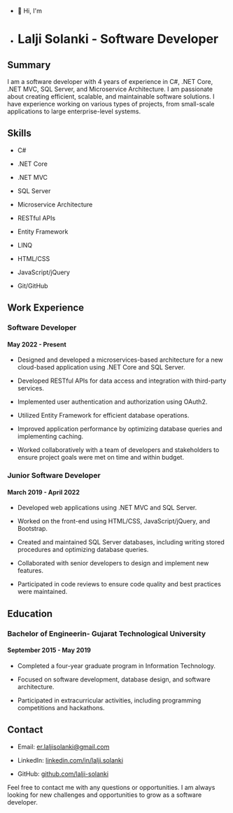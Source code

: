 - 👋 Hi, I'm

- # Lalji Solanki - Software Developer

## Summary

I am a software developer with 4 years of experience in C#, .NET Core, .NET MVC, SQL Server, and Microservice Architecture. I am passionate about creating efficient, scalable, and maintainable software solutions. I have experience working on various types of projects, from small-scale applications to large enterprise-level systems.

## Skills

- C#

- .NET Core

- .NET MVC

- SQL Server

- Microservice Architecture

- RESTful APIs

- Entity Framework

- LINQ

- HTML/CSS

- JavaScript/jQuery

- Git/GitHub

## Work Experience

### Software Developer

#### May 2022 - Present

- Designed and developed a microservices-based architecture for a new cloud-based application using .NET Core and SQL Server.

- Developed RESTful APIs for data access and integration with third-party services.

- Implemented user authentication and authorization using OAuth2.

- Utilized Entity Framework for efficient database operations.

- Improved application performance by optimizing database queries and implementing caching.

- Worked collaboratively with a team of developers and stakeholders to ensure project goals were met on time and within budget.

### Junior Software Developer

#### March 2019 - April 2022

- Developed web applications using .NET MVC and SQL Server.

- Worked on the front-end using HTML/CSS, JavaScript/jQuery, and Bootstrap.

- Created and maintained SQL Server databases, including writing stored procedures and optimizing database queries.

- Collaborated with senior developers to design and implement new features.

- Participated in code reviews to ensure code quality and best practices were maintained.

## Education

### Bachelor of Engineerin- Gujarat Technological University

#### September 2015 - May 2019

- Completed a four-year graduate program in Information Technology.

- Focused on software development, database design, and software architecture.

- Participated in extracurricular activities, including programming competitions and hackathons.

## Contact

- Email: er.laljisolanki@gmail.com

- LinkedIn: [linkedin.com/in/lalji.solanki](https://www.linkedin.com/in/lalji.solanki/)

- GitHub: [github.com/lalji-solanki](https://github.com/lalji-solanki)

Feel free to contact me with any questions or opportunities. I am always looking for new challenges and opportunities to grow as a software developer.

